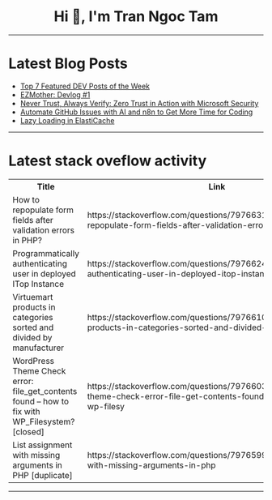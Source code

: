 <h1 align="center">Hi 👋, I'm Tran Ngoc Tam</h1>

---

# Latest Blog Posts 
<!-- BLOG-POST-LIST:START -->
- [Top 7 Featured DEV Posts of the Week](https://dev.to/devteam/top-7-featured-dev-posts-of-the-week-5e1)
- [EZMother: Devlog #1](https://dev.to/longchau/ezmother-devlog-1-348f)
- [Never Trust, Always Verify: Zero Trust in Action with Microsoft Security](https://dev.to/ibbus/never-trust-always-verify-zero-trust-in-action-with-microsoft-security-ome)
- [Automate GitHub Issues with AI and n8n to Get More Time for Coding](https://dev.to/hankadev/automate-github-issues-with-ai-and-n8n-to-get-more-time-for-coding-115a)
- [Lazy Loading in ElastiCache](https://dev.to/wakeup_flower_8591a6cb6a9/lazy-loading-in-elasticache-1ll2)
<!-- BLOG-POST-LIST:END -->

---

# Latest stack oveflow activity
<table>
  <tr><th>Title</th><th>Link</th></tr>
  <!-- STACKOVERFLOW:START --><tr><td>How to repopulate form fields after validation errors in PHP?</td><td>https://stackoverflow.com/questions/79766319/how-to-repopulate-form-fields-after-validation-errors-in-php</td></tr><tr><td>Programmatically authenticating user in deployed ITop Instance</td><td>https://stackoverflow.com/questions/79766248/programmatically-authenticating-user-in-deployed-itop-instance</td></tr><tr><td>Virtuemart products in categories sorted and divided by manufacturer</td><td>https://stackoverflow.com/questions/79766102/virtuemart-products-in-categories-sorted-and-divided-by-manufacturer</td></tr><tr><td>WordPress Theme Check error: file_get_contents found – how to fix with WP_Filesystem? [closed]</td><td>https://stackoverflow.com/questions/79766033/wordpress-theme-check-error-file-get-contents-found-how-to-fix-with-wp-filesy</td></tr><tr><td>List assignment with missing arguments in PHP [duplicate]</td><td>https://stackoverflow.com/questions/79765994/list-assignment-with-missing-arguments-in-php</td></tr><!-- STACKOVERFLOW:END -->
</table>

---



